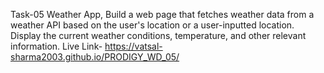 Task-05 Weather App,
Build a web page that fetches weather data from a weather API based on the user's location or a user-inputted location. Display the current weather conditions, temperature, and other relevant information.
Live Link- https://vatsal-sharma2003.github.io/PRODIGY_WD_05/
